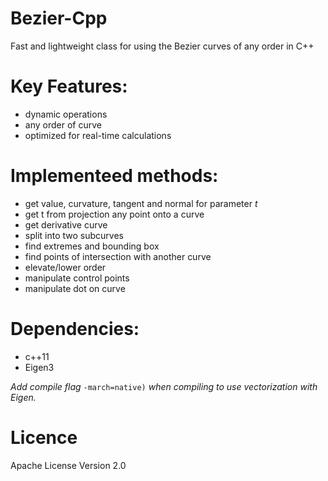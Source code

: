 # Bezier-Cpp
Fast and lightweight class for using the Bezier curves of any order in C++
# Key Features:
  - dynamic operations
  - any order of curve
  - optimized for real-time calculations

# Implementeed methods:
  - get value, curvature, tangent and normal for parameter *t*
  - get t from projection any point onto a curve
  - get derivative curve
  - split into two subcurves
  - find extremes and bounding box
  - find points of intersection with another curve
  - elevate/lower order
  - manipulate control points
  - manipulate dot on curve

# Dependencies:
- c++11
- Eigen3

*Add compile flag* `-march=native)` *when compiling to use vectorization with Eigen.*

# Licence
Apache License Version 2.0
